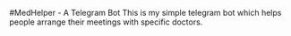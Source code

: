  #MedHelper - A Telegram Bot
 This is my simple telegram bot which helps people arrange their meetings with specific doctors.
